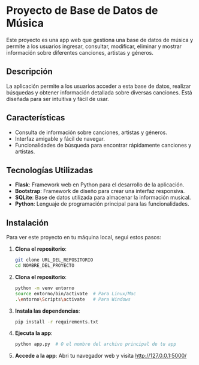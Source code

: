 # Proyecto de Base de Datos de Música

Este proyecto es una app web que gestiona una base de datos de música y permite a los usuarios ingresar, consultar, modificar, eliminar y mostrar información sobre diferentes canciones, artistas y géneros.

## Descripción

La aplicación permite a los usuarios acceder a esta base de datos, realizar búsquedas y obtener información detallada sobre diversas canciones. Está diseñada para ser intuitiva y fácil de usar.

## Características

- Consulta de información sobre canciones, artistas y géneros.
- Interfaz amigable y fácil de navegar.
- Funcionalidades de búsqueda para encontrar rápidamente canciones y artistas.

## Tecnologías Utilizadas

- **Flask**: Framework web en Python para el desarrollo de la aplicación.
- **Bootstrap**: Framework de diseño para crear una interfaz responsiva.
- **SQLite**: Base de datos utilizada para almacenar la información musical.
- **Python**: Lenguaje de programación principal para las funcionalidades.

## Instalación

Para ver este proyecto en tu máquina local, segui estos pasos:

1. **Clona el repositorio**:
   ```bash
   git clone URL_DEL_REPOSITORIO
   cd NOMBRE_DEL_PROYECTO

2. **Clona el repositorio**:
   ```bash
   python -m venv entorno
   source entorno/bin/activate  # Para Linux/Mac
   .\entorno\Scripts\activate   # Para Windows

3. **Instala las dependencias**:
   ```bash
   pip install -r requirements.txt

4. **Ejecuta la app**:
   ```bash
   python app.py  # O el nombre del archivo principal de tu app

5. **Accede a la app**:
Abri tu navegador web y visita http://127.0.0.1:5000/

